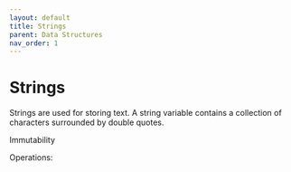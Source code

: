 ```yaml
---
layout: default
title: Strings
parent: Data Structures
nav_order: 1
---
```


# Strings

Strings are used for storing text. A string variable contains a collection of characters surrounded by
double quotes.

Immutability

Operations:

